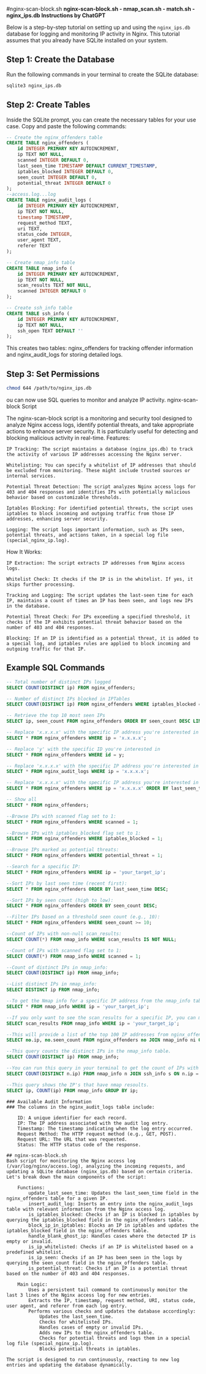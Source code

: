 #nginx-scan-block.sh
**nginx-scan-block.sh - nmap_scan.sh - match.sh - nginx_ips.db Instructions by ChatGPT**

Below is a step-by-step tutorial on setting up and using the `nginx_ips.db` database for logging and monitoring IP activity in Nginx. This tutorial assumes that you already have SQLite installed on your system.

## Step 1: Create the Database

Run the following commands in your terminal to create the SQLite database:

```bash
sqlite3 nginx_ips.db
```

## Step 2: Create Tables

Inside the SQLite prompt, you can create the necessary tables for your use case. Copy and paste the following commands:
```sql
-- Create the nginx_offenders table
CREATE TABLE nginx_offenders (
    id INTEGER PRIMARY KEY AUTOINCREMENT,
    ip TEXT NOT NULL,
    scanned INTEGER DEFAULT 0,
    last_seen_time TIMESTAMP DEFAULT CURRENT_TIMESTAMP,
    iptables_blocked INTEGER DEFAULT 0,
    seen_count INTEGER DEFAULT 0,
    potential_threat INTEGER DEFAULT 0
);
--access.log...log
CREATE TABLE nginx_audit_logs (
    id INTEGER PRIMARY KEY AUTOINCREMENT,
    ip TEXT NOT NULL,
    timestamp TIMESTAMP,
    request_method TEXT,
    uri TEXT,
    status_code INTEGER,
    user_agent TEXT,
    referer TEXT
);

-- Create nmap_info table
CREATE TABLE nmap_info (
    id INTEGER PRIMARY KEY AUTOINCREMENT,
    ip TEXT NOT NULL,
    scan_results TEXT NOT NULL,
    scanned INTEGER DEFAULT 0
);

-- Create ssh_info table
CREATE TABLE ssh_info (
    id INTEGER PRIMARY KEY AUTOINCREMENT,
    ip TEXT NOT NULL,
    ssh_open TEXT DEFAULT ''
);

```
This creates two tables: nginx_offenders for tracking offender information and nginx_audit_logs for storing detailed logs.

## Step 3: Set Permissions
```bash
chmod 644 /path/to/nginx_ips.db
```
ou can now use SQL queries to monitor and analyze IP activity.
nginx-scan-block Script

The nginx-scan-block script is a monitoring and security tool designed to analyze Nginx access logs, identify potential threats, and take appropriate actions to enhance server security. It is particularly useful for detecting and blocking malicious activity in real-time.
Features:

    IP Tracking: The script maintains a database (nginx_ips.db) to track the activity of various IP addresses accessing the Nginx server.

    Whitelisting: You can specify a whitelist of IP addresses that should be excluded from monitoring. These might include trusted sources or internal services.

    Potential Threat Detection: The script analyzes Nginx access logs for 403 and 404 responses and identifies IPs with potentially malicious behavior based on customizable thresholds.

    Iptables Blocking: For identified potential threats, the script uses iptables to block incoming and outgoing traffic from those IP addresses, enhancing server security.

    Logging: The script logs important information, such as IPs seen, potential threats, and actions taken, in a special log file (special_nginx_ip.log).

How It Works:

    IP Extraction: The script extracts IP addresses from Nginx access logs.

    Whitelist Check: It checks if the IP is in the whitelist. If yes, it skips further processing.

    Tracking and Logging: The script updates the last-seen time for each IP, maintains a count of times an IP has been seen, and logs new IPs in the database.

    Potential Threat Check: For IPs exceeding a specified threshold, it checks if the IP exhibits potential threat behavior based on the number of 403 and 404 responses.

    Blocking: If an IP is identified as a potential threat, it is added to a special log, and iptables rules are applied to block incoming and outgoing traffic for that IP.

## Example SQL Commands

```sql
-- Total number of distinct IPs logged
SELECT COUNT(DISTINCT ip) FROM nginx_offenders;

-- Number of distinct IPs blocked in IPTables
SELECT COUNT(DISTINCT ip) FROM nginx_offenders WHERE iptables_blocked = 1;

-- Retrieve the top 10 most seen IPs
SELECT ip, seen_count FROM nginx_offenders ORDER BY seen_count DESC LIMIT 10;

-- Replace 'x.x.x.x' with the specific IP address you're interested in
SELECT * FROM nginx_offenders WHERE ip = 'x.x.x.x';

-- Replace 'y' with the specific ID you're interested in
SELECT * FROM nginx_offenders WHERE id = y;

-- Replace 'x.x.x.x' with the specific IP address you're interested in
SELECT * FROM nginx_audit_logs WHERE ip = 'x.x.x.x';

-- Replace 'x.x.x.x' with the specific IP address you're interested in
SELECT * FROM nginx_offenders WHERE ip = 'x.x.x.x' ORDER BY last_seen_time DESC;

-- Show all
SELECT * FROM nginx_offenders;

--Browse IPs with scanned flag set to 1:
SELECT * FROM nginx_offenders WHERE scanned = 1;

--Browse IPs with iptables_blocked flag set to 1:
SELECT * FROM nginx_offenders WHERE iptables_blocked = 1;

--Browse IPs marked as potential threats:
SELECT * FROM nginx_offenders WHERE potential_threat = 1;

--Search for a specific IP:
SELECT * FROM nginx_offenders WHERE ip = 'your_target_ip';

--Sort IPs by last seen time (recent first):
SELECT * FROM nginx_offenders ORDER BY last_seen_time DESC;

--Sort IPs by seen count (high to low):
SELECT * FROM nginx_offenders ORDER BY seen_count DESC;

--Filter IPs based on a threshold seen count (e.g., 10):
SELECT * FROM nginx_offenders WHERE seen_count >= 10;

--Count of IPs with non-null scan_results:
SELECT COUNT(*) FROM nmap_info WHERE scan_results IS NOT NULL;

--Count of IPs with scanned flag set to 1:
SELECT COUNT(*) FROM nmap_info WHERE scanned = 1;

--Count of distinct IPs in nmap_info:
SELECT COUNT(DISTINCT ip) FROM nmap_info;

--List distinct IPs in nmap_info:
SELECT DISTINCT ip FROM nmap_info;

--To get the Nmap info for a specific IP address from the nmap_info table, you can use the following SQLite command:
SELECT * FROM nmap_info WHERE ip = 'your_target_ip';

--If you only want to see the scan_results for a specific IP, you can modify the query as follows:
SELECT scan_results FROM nmap_info WHERE ip = 'your_target_ip';

--This will provide a list of the top 100 IP addresses from nginx_offenders with the most seen counts, where each IP has the scanned flag set to 1 in nmap_info, and the seen_count is 4 or more. Adjust the LIMIT value if you want more or fewer results.
SELECT no.ip, no.seen_count FROM nginx_offenders no JOIN nmap_info ni ON no.ip = ni.ip AND ni.scanned = 1 GROUP BY no.ip HAVING no.seen_count >= 4 ORDER BY no.seen_count DESC LIMIT 100;

--This query counts the distinct IPs in the nmap_info table.
SELECT COUNT(DISTINCT ip) FROM nmap_info;

--You can run this query in your terminal to get the count of IPs with open SSH ports.
SELECT COUNT(DISTINCT n.ip) FROM nmap_info n JOIN ssh_info s ON n.ip = s.ip WHERE s.ssh_open = 'ssh open';

--This query shows the IP's that have nmap resoults.
SELECT ip, COUNT(ip) FROM nmap_info GROUP BY ip;
```


```
### Available Audit Information
### The columns in the nginx_audit_logs table include:

    ID: A unique identifier for each record.
    IP: The IP address associated with the audit log entry.
    Timestamp: The timestamp indicating when the log entry occurred.
    Request Method: The HTTP request method (e.g., GET, POST).
    Request URL: The URL that was requested.
    Status: The HTTP status code of the response.

## nginx-scan-block.sh
Bash script for monitoring the Nginx access log (/var/log/nginx/access.log), analyzing the incoming requests, and updating a SQLite database (nginx_ips.db) based on certain criteria. Let's break down the main components of the script:

    Functions:
        update_last_seen_time: Updates the last_seen_time field in the nginx_offenders table for a given IP.
        insert_audit_log: Inserts an entry into the nginx_audit_logs table with relevant information from the Nginx access log.
        is_iptables_blocked: Checks if an IP is blocked in iptables by querying the iptables_blocked field in the nginx_offenders table.
        block_ip_in_iptables: Blocks an IP in iptables and updates the iptables_blocked field in the nginx_offenders table.
        handle_blank_ghost_ip: Handles cases where the detected IP is empty or invalid.
        is_ip_whitelisted: Checks if an IP is whitelisted based on a predefined whitelist.
        is_ip_seen: Checks if an IP has been seen in the logs by querying the seen_count field in the nginx_offenders table.
        is_potential_threat: Checks if an IP is a potential threat based on the number of 403 and 404 responses.

    Main Logic:
        Uses a persistent tail command to continuously monitor the last 3 lines of the Nginx access log for new entries.
        Extracts the IP, timestamp, request method, URI, status code, user agent, and referer from each log entry.
        Performs various checks and updates the database accordingly:
            Updates the last_seen_time.
            Checks for whitelisted IPs.
            Handles cases of empty or invalid IPs.
            Adds new IPs to the nginx_offenders table.
            Checks for potential threats and logs them in a special log file (special_nginx_ip.log).
            Blocks potential threats in iptables.

The script is designed to run continuously, reacting to new log entries and updating the database dynamically.
